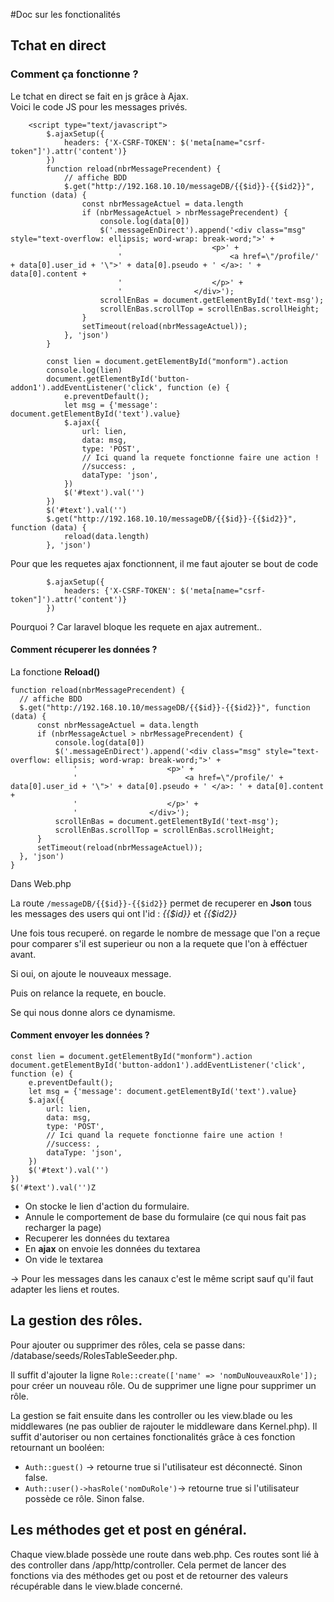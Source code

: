 #Doc sur les fonctionalités

## Tchat en direct

### Comment ça fonctionne ?
Le tchat en direct se fait en js grâce à Ajax.  
Voici le code JS pour les messages privés.
```
    <script type="text/javascript">
        $.ajaxSetup({
            headers: {'X-CSRF-TOKEN': $('meta[name="csrf-token"]').attr('content')}
        })
        function reload(nbrMessagePrecendent) {
            // affiche BDD
            $.get("http://192.168.10.10/messageDB/{{$id}}-{{$id2}}", function (data) {
                const nbrMessageActuel = data.length
                if (nbrMessageActuel > nbrMessagePrecendent) {
                    console.log(data[0])
                    $('.messageEnDirect').append('<div class="msg" style="text-overflow: ellipsis; word-wrap: break-word;">' +
                        '                    <p>' +
                        '                        <a href=\"/profile/' + data[0].user_id + '\">' + data[0].pseudo + ' </a>: ' + data[0].content +
                        '                    </p>' +
                        '                </div>');
                    scrollEnBas = document.getElementById('text-msg');
                    scrollEnBas.scrollTop = scrollEnBas.scrollHeight;
                }
                setTimeout(reload(nbrMessageActuel));
            }, 'json')
        }

        const lien = document.getElementById("monform").action
        console.log(lien)
        document.getElementById('button-addon1').addEventListener('click', function (e) {
            e.preventDefault();
            let msg = {'message': document.getElementById('text').value}
            $.ajax({
                url: lien,
                data: msg,
                type: 'POST',
                // Ici quand la requete fonctionne faire une action !
                //success: ,
                dataType: 'json',
            })
            $('#text').val('')
        })
        $('#text').val('')
        $.get("http://192.168.10.10/messageDB/{{$id}}-{{$id2}}", function (data) {
            reload(data.length)
        }, 'json')
```

Pour que les requetes ajax fonctionnent, il me faut ajouter se bout de code
```
        $.ajaxSetup({
            headers: {'X-CSRF-TOKEN': $('meta[name="csrf-token"]').attr('content')}
        })
```
Pourquoi ? Car laravel bloque les requete en ajax autrement..

#### Comment récuperer les données ?

La fonctione **Reload()**
```
function reload(nbrMessagePrecendent) {
  // affiche BDD
  $.get("http://192.168.10.10/messageDB/{{$id}}-{{$id2}}", function (data) {
      const nbrMessageActuel = data.length
      if (nbrMessageActuel > nbrMessagePrecendent) {
          console.log(data[0])
          $('.messageEnDirect').append('<div class="msg" style="text-overflow: ellipsis; word-wrap: break-word;">' +
              '                    <p>' +
              '                        <a href=\"/profile/' + data[0].user_id + '\">' + data[0].pseudo + ' </a>: ' + data[0].content +
              '                    </p>' +
              '                </div>');
          scrollEnBas = document.getElementById('text-msg');
          scrollEnBas.scrollTop = scrollEnBas.scrollHeight;
      }
      setTimeout(reload(nbrMessageActuel));
  }, 'json')
}
```
Dans Web.php

La route `/messageDB/{{$id}}-{{$id2}}` permet de recuperer en **Json** tous les messages des users qui ont l'id : *{{$id}}* et *{{$id2}}*

Une fois tous recuperé. on regarde le nombre de message que l'on a reçue pour comparer s'il est superieur ou non a la requete que l'on à efféctuer avant.

Si oui, on ajoute le nouveaux message.

Puis on relance la requete, en boucle.

Se qui nous donne alors ce dynamisme.

#### Comment envoyer les données ?

```
const lien = document.getElementById("monform").action
document.getElementById('button-addon1').addEventListener('click', function (e) {
    e.preventDefault();
    let msg = {'message': document.getElementById('text').value}
    $.ajax({
        url: lien,
        data: msg,
        type: 'POST',
        // Ici quand la requete fonctionne faire une action !
        //success: ,
        dataType: 'json',
    })
    $('#text').val('')
})
$('#text').val('')Z
```

- On stocke le lien d'action du formulaire.
- Annule le comportement de base du formulaire (ce qui nous fait pas recharger la page)
- Recuperer les données du textarea
- En **ajax** on envoie les données du textarea
- On vide le textarea

-> Pour les messages dans les canaux c'est le même script sauf qu'il faut adapter les liens et routes. 

## La gestion des rôles.

Pour ajouter ou supprimer des rôles, cela se passe dans: /database/seeds/RolesTableSeeder.php.

Il suffit d'ajouter la ligne `Role::create(['name' => 'nomDuNouveauxRole']);` pour créer un nouveau rôle. 
Ou de supprimer une ligne pour supprimer un rôle.

La gestion se fait ensuite dans les controller ou les view.blade ou les middlewares (ne pas oublier de rajouter le middleware dans Kernel.php).
Il suffit d'autoriser ou non certaines fonctionalités grâce à ces fonction retournant un booléen:  
* `Auth::guest()` -> retourne true si l'utilisateur est déconnecté. Sinon false.
* `Auth::user()->hasRole('nomDuRole')`-> retourne true si l'utilisateur possède ce rôle. Sinon false.

## Les méthodes get et post en général.

Chaque view.blade possède une route dans web.php. Ces routes sont lié à des controller dans /app/http/controller.
Cela permet de lancer des fonctions via des méthodes get ou post et de retourner des valeurs récupérable dans le view.blade concerné.
